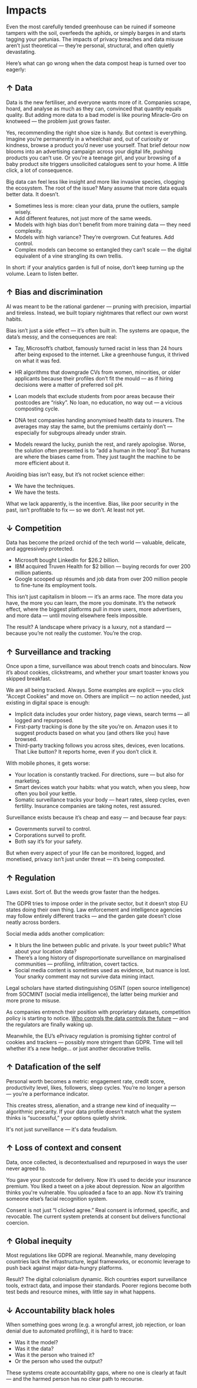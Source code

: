 # Impacts

Even the most carefully tended greenhouse can be ruined if someone tampers with the soil, overfeeds the aphids, or simply barges in and starts tagging your petunias. The impacts of privacy breaches and data misuse aren’t just theoretical — they’re personal, structural, and often quietly devastating.

Here’s what can go wrong when the data compost heap is turned over too eagerly:

## ↑ Data

Data is the new fertiliser, and everyone wants more of it. Companies scrape, hoard, and analyse as much as they can, convinced that quantity equals quality. But adding more data to a bad model is like pouring Miracle-Gro on knotweed — the problem just grows faster.

Yes, recommending the right shoe size is handy. But context is everything.
Imagine you’re permanently in a wheelchair and, out of curiosity or kindness, browse a product you’d never use yourself. That brief detour now blooms into an advertising campaign across your digital life, pushing products you can’t use.
Or you're a teenage girl, and your browsing of a baby product site triggers unsolicited catalogues sent to your home. A little click, a lot of consequence.

Big data can feel less like insight and more like invasive species, clogging the ecosystem. The root of the issue? Many assume that more data equals better data. It doesn’t.

* Sometimes less is more: clean your data, prune the outliers, sample wisely.
* Add different features, not just more of the same weeds.
* Models with high bias don’t benefit from more training data — they need complexity.
* Models with high variance? They’re overgrown. Cut features. Add control.
* Complex models can become so entangled they can’t scale — the digital equivalent of a vine strangling its own trellis.

In short: if your analytics garden is full of noise, don’t keep turning up the volume. Learn to listen better.

## ↑ Bias and discrimination

AI was meant to be the rational gardener — pruning with precision, impartial and tireless. Instead, we built topiary nightmares that reflect our own worst habits.

Bias isn’t just a side effect — it’s often built in. The systems are opaque, the data’s messy, and the consequences are real:

* Tay, Microsoft’s chatbot, famously turned racist in less than 24 hours after being exposed to the internet. Like a greenhouse fungus, it thrived on what it was fed.
* HR algorithms that downgrade CVs from women, minorities, or older applicants because their profiles don’t fit the mould — as if hiring decisions were a matter of preferred soil pH.
* Loan models that exclude students from poor areas because their postcodes are “risky”. No loan, no education, no way out — a vicious composting cycle.
* DNA test companies handing anonymised health data to insurers. The averages may stay the same, but the premiums certainly don’t — especially for subgroups already under strain.

* Models reward the lucky, punish the rest, and rarely apologise. Worse, the solution often presented is to “add a human in the loop”. But humans are where the biases came from. They just taught the machine to be more efficient about it.

Avoiding bias isn’t easy, but it’s not rocket science either:

* We have the techniques.
* We have the tests.

What we lack apparently, is the incentive. Bias, like poor security in the past, isn’t profitable to fix — so we don’t. At least not yet.

## ↓ Competition

Data has become the prized orchid of the tech world — valuable, delicate, and aggressively protected.

* Microsoft bought LinkedIn for $26.2 billion.
* IBM acquired Truven Health for $2 billion — buying records for over 200 million patients.
* Google scooped up résumés and job data from over 200 million people to fine-tune its employment tools.

This isn’t just capitalism in bloom — it’s an arms race. The more data you have, the more you can learn, the more 
you dominate. It’s the network effect, where the biggest platforms pull in more users, more advertisers, and more 
data — until moving elsewhere feels impossible.

The result? A landscape where privacy is a luxury, not a standard — because you’re not really the customer. You’re 
the crop.

## ↑ Surveillance and tracking

Once upon a time, surveillance was about trench coats and binoculars. Now it’s about cookies, clickstreams, and 
whether your smart toaster knows you skipped breakfast.

We are all being tracked. Always. Some examples are explicit — you click “Accept Cookies” and move on. Others are 
implicit — no action needed, just existing in digital space is enough:

* Implicit data includes your order history, page views, search terms — all logged and repurposed.
* First-party tracking is done by the site you’re on. Amazon uses it to suggest products based on what you (and others like you) have browsed.
* Third-party tracking follows you across sites, devices, even locations. That Like button? It reports home, even if you don’t click it.

With mobile phones, it gets worse:

* Your location is constantly tracked. For directions, sure — but also for marketing.
* Smart devices watch your habits: what you watch, when you sleep, how often you boil your kettle.
* Somatic surveillance tracks your body — heart rates, sleep cycles, even fertility. Insurance companies are taking notes, rest assured.

Surveillance exists because it’s cheap and easy — and because fear pays:

* Governments surveil to control.
* Corporations surveil to profit.
* Both say it’s for your safety.

But when every aspect of your life can be monitored, logged, and monetised, privacy isn’t just under threat — it’s being composted.

## ↑ Regulation

Laws exist. Sort of. But the weeds grow faster than the hedges.

The GDPR tries to impose order in the private sector, but it doesn’t stop EU states doing their own thing. Law enforcement and intelligence agencies may follow entirely different tracks — and the garden gate doesn’t close neatly across borders.

Social media adds another complication:

* It blurs the line between public and private. Is your tweet public? What about your location data?
* There’s a long history of disproportionate surveillance on marginalised communities — profiling, infiltration, covert tactics.
* Social media content is sometimes used as evidence, but nuance is lost. Your snarky comment may not survive data mining intact.

Legal scholars have started distinguishing OSINT (open source intelligence) from SOCMINT (social media intelligence), 
the latter being murkier and more prone to misuse.

As companies entrench their position with proprietary datasets, competition policy is starting to notice. [Who 
controls the data controls the future](../state/quantum.md) — and the regulators are finally waking up.

Meanwhile, the EU’s ePrivacy regulation is promising tighter control of cookies and trackers — possibly 
more stringent than GDPR. Time will tell whether it’s a new hedge… or just another decorative trellis.

## ↑ Datafication of the self

Personal worth becomes a metric: engagement rate, credit score, productivity level, likes, followers, sleep cycles. 
You’re no longer a person — you’re a performance indicator.

This creates stress, alienation, and a strange new kind of inequality — algorithmic precarity. If your data profile 
doesn’t match what the system thinks is “successful,” your options quietly shrink.

It's not just surveillance — it's data feudalism.

## ↑ Loss of context and consent

Data, once collected, is decontextualised and repurposed in ways the user never agreed to.

You gave your postcode for delivery. Now it’s used to decide your insurance premium.
You liked a tweet on a joke about depression. Now an algorithm thinks you're vulnerable.
You uploaded a face to an app. Now it’s training someone else’s facial recognition system.

Consent is not just “I clicked agree.” Real consent is informed, specific, and revocable. The current system pretends 
at consent but delivers functional coercion.

## ↑ Global inequity

Most regulations like GDPR are regional. Meanwhile, many developing countries lack the infrastructure, legal 
frameworks, or economic leverage to push back against major data-hungry platforms.

Result? The digital colonialism dynamic. Rich countries export surveillance tools, extract data, and impose their 
standards. Poorer regions become both test beds and resource mines, with little say in what happens.

## ↓ Accountability black holes

When something goes wrong (e.g. a wrongful arrest, job rejection, or loan denial due to automated profiling), it is 
hard to trace:

* Was it the model?
* Was it the data?
* Was it the person who trained it?
* Or the person who used the output?

These systems create accountability gaps, where no one is clearly at fault — and the harmed person has no clear path 
to recourse.
